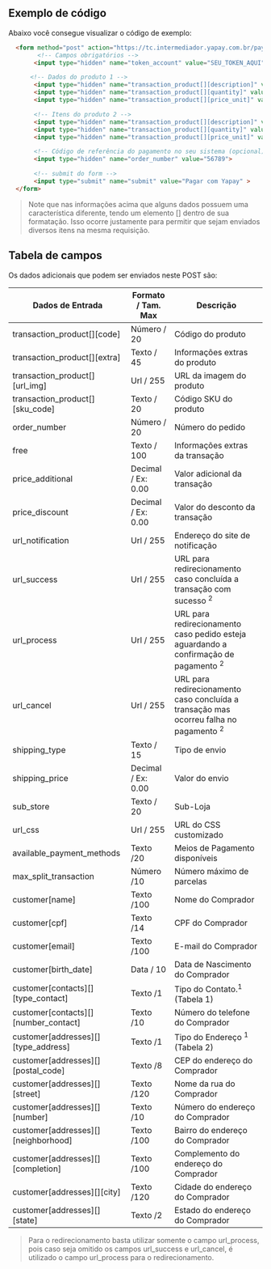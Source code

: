 ## Exemplo de código

Abaixo você consegue visualizar o código de exemplo:


```html
  <form method="post" action="https://tc.intermediador.yapay.com.br/payment/transaction"> 
        <!-- Campos obrigatórios --> 
       <input type="hidden" name="token_account" value="SEU_TOKEN_AQUI"> 

      <!-- Dados do produto 1 --> 
       <input type="hidden" name="transaction_product[][description]" value="Notebook Prata"> 
       <input type="hidden" name="transaction_product[][quantity]" value="1"> 
       <input type="hidden" name="transaction_product[][price_unit]" value="2430.00"> 

       <!-- Itens do produto 2 --> 
       <input type="hidden" name="transaction_product[][description]" value="Notebook Branco"> 
       <input type="hidden" name="transaction_product[][quantity]" value="1"> 
       <input type="hidden" name="transaction_product[][price_unit]" value="2599.00"> 

       <!-- Código de referência do pagamento no seu sistema (opcional) --> 
       <input type="hidden" name="order_number" value="56789"> 

       <!-- submit do form --> 
       <input type="submit" name="submit" value="Pagar com Yapay" > 
  </form>
```

> Note que nas informações acima que alguns dados possuem uma característica diferente, tendo um elemento [] dentro de sua formatação. Isso ocorre justamente para permitir que sejam enviados diversos itens na mesma requisição.

## Tabela de campos

Os dados adicionais que podem ser enviados neste POST são:

| Dados de Entrada                      | Formato / Tam. Max              | Descrição                                |
|---------------------------------------|---------------------------------|------------------------------------------|
| transaction_product[][code]           |  Número / 20                    |  Código do produto                       |
| transaction_product[][extra]          |  Texto / 45                     |  Informações extras do produto           |
| transaction_product[][url_img]        |  Url / 255                      |  URL da imagem do produto                |
| transaction_product[][sku_code]       |  Texto / 20                     |  Código SKU do produto                   |
| order_number                          |  Número / 20                    |  Número do pedido                        |
| free                                  |  Texto / 100                    |  Informações extras da transação         |
| price_additional                      |  Decimal / Ex: 0.00             |  Valor adicional da transação            |
| price_discount                        |  Decimal / Ex: 0.00             |  Valor do desconto da transação          |
| url_notification                      |  Url / 255                      |  Endereço do site de notificação         |
| url_success                           |  Url / 255                      |  URL para redirecionamento caso concluída a transação com sucesso <sup>2</sup>   |
| url_process                           |  Url / 255                      |  URL para redirecionamento caso pedido esteja aguardando a confirmação de pagamento <sup>2</sup> |
| url_cancel                            |  Url / 255                      |  URL para redirecionamento caso concluída a transação mas ocorreu falha no pagamento <sup>2</sup> |
| shipping_type                         |  Texto / 15                     |  Tipo de envio                           |
| shipping_price                        |  Decimal / Ex: 0.00             |  Valor do envio                          |
| sub_store                             |  Texto / 20                     |  Sub-Loja                                |
| url_css                               |  Url / 255                      |  URL do CSS customizado                  |
| available_payment_methods             |  Texto /20                      |  Meios de Pagamento disponíveis          |
| max_split_transaction                 |  Número /10                     |  Número máximo de parcelas               |
| customer[name]                        |  Texto /100                     |  Nome do Comprador                       |
| customer[cpf]                         |  Texto /14                      |  CPF do Comprador                        |
| customer[email]                       |  Texto /100                     |  E-mail do Comprador                     |
| customer[birth_date]                  |  Data / 10                      |  Data de Nascimento do Comprador         |
| customer[contacts][][type_contact]    |  Texto /1                       |  Tipo do Contato.<sup>1</sup> (Tabela 1) |
| customer[contacts][][number_contact]  |  Texto /10                      |  Número do telefone do Comprador         |
| customer[addresses][][type_address]   |  Texto /1                       |  Tipo do Endereço <sup>1</sup> (Tabela 2)           |
| customer[addresses][][postal_code]    |  Texto /8                       |  CEP do endereço do Comprador            |
| customer[addresses][][street]         |  Texto /120                     |  Nome da rua do Comprador                |
| customer[addresses][][number]         |  Texto /10                      |  Número do endereço do Comprador         |
| customer[addresses][][neighborhood]   |  Texto /100                     |  Bairro do endereço do Comprador         |
| customer[addresses][][completion]     |  Texto /100                     |  Complemento do endereço do Comprador    |
| customer[addresses][][city]           |  Texto /120                     |  Cidade do endereço do Comprador         |
| customer[addresses][][state]          |  Texto /2                       |  Estado do endereço do Comprador         |



> Para o redirecionamento basta utilizar somente o campo url_process, pois caso seja omitido os campos url_success e url_cancel, é utilizado o campo url_process para o redirecionamento.